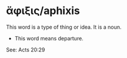 # ἄφιξις/aphixis
This word is a type of thing or idea. It is a noun.
* This word means departure.

See: Acts 20:29
